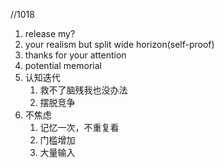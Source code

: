 //1018

1. release my?
1. your realism but split wide horizon(self-proof) 
1. thanks for your attention
1. potential memorial
1. 认知迭代
   1. 救不了脑残我也没办法
   1. 摆脱竞争
1. 不焦虑
   1. 记忆一次，不重复看
   1. 门槛增加
   1. 大量输入

